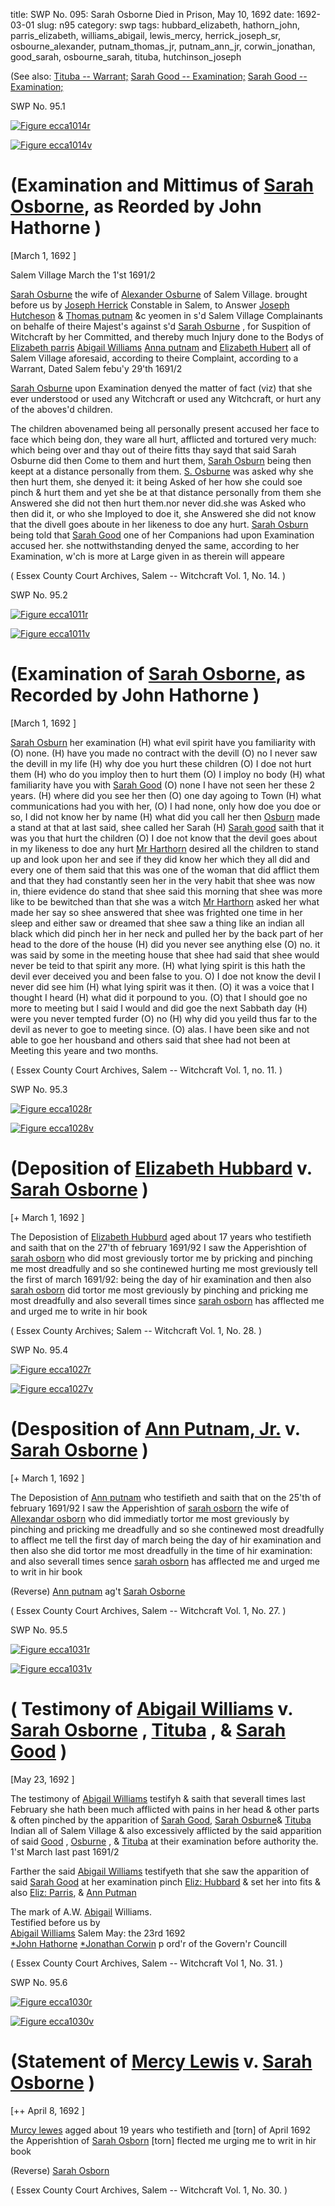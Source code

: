 title: SWP No. 095: Sarah Osborne Died in Prison, May 10, 1692
date: 1692-03-01
slug: n95
category: swp
tags: hubbard_elizabeth, hathorn_john, parris_elizabeth, williams_abigail, lewis_mercy, herrick_joseph_sr, osbourne_alexander, putnam_thomas_jr, putnam_ann_jr, corwin_jonathan, good_sarah, osbourne_sarah, tituba, hutchinson_joseph




(See also: [Tituba -- Warrant;](/n125.html#n125.1) [Sarah Good -- Examination;](/n63.html#n63.6) [Sarah Good -- Examination;](/n63.html#n63.4)

<div markdown class="doc" id="n95.1">

<div class="doc_id">SWP No. 95.1</div>


<span markdown class="figure">[![Figure ecca1014r](archives/ecca/thumb/ecca1014r.jpg)](archives/ecca/large/ecca1014r.jpg)</span>

<span markdown class="figure">[![Figure ecca1014v](archives/ecca/thumb/ecca1014v.jpg)](archives/ecca/large/ecca1014v.jpg)</span>

# (Examination and Mittimus of [Sarah Osborne](/tag/osbourne_sarah.html), as Reorded by John Hathorne )

[March 1, 1692 ]

Salem Village March the 1'st 1691/2 

[Sarah Osburne](/tag/osbourne_sarah.html) the wife of [Alexander Osburne](/tag/osbourne_alexander.html) of Salem Village. brought before us by [Joseph Herrick](/tag/herrick_joseph_sr.html) Constable in Salem, to Answer [Joseph Hutcheson](/tag/hutchinson_joseph.html) & [Thomas putnam](/tag/putnam_thomas_jr.html) &c yeomen in s'd Salem Village Complainants on behalfe of theire Majest's against s'd [Sarah Osburne](/tag/osbourne_sarah.html) , for Suspition of Witchcraft by her Committed, and thereby much Injury done to the Bodys of [Elizabeth parris](/tag/parris_elizabeth.html) [Abigail Williams](/tag/williams_abigail.html) [Anna putnam](/tag/putnam_ann_jr.html) and [Elizabeth Hubert](/tag/hubbard_elizabeth.html) all of Salem Village aforesaid, according to theire Complaint, according to a Warrant, Dated Salem febu'y 29'th 1691/2

[Sarah Osburne](/tag/osbourne_sarah.html) upon Examination denyed the matter of fact (viz) that she ever understood or used any Witchcraft or used any Witchcraft, or hurt any of the aboves'd children.

The children abovenamed being all personally present accused her face to face which being don, they ware all hurt, afflicted and tortured very much: which being over and thay out of theire fitts thay sayd that said Sarah Osburne did then Come to them and hurt them, [Sarah Osburn](/tag/osbourne_sarah.html) being then keept at a distance personally from them. [S. Osburne](/tag/osbourne_sarah.html) was asked why she then hurt them, she denyed it: it being Asked of her how she could soe pinch & hurt them and yet she be at that distance personally from them she Answered she did not then hurt them.nor never did.she was Asked who then did it, or who she Imployed to doe it, she Answered she did not know that the divell goes aboute in her likeness to doe any hurt. [Sarah Osburn](/tag/osbourne_sarah.html) being told that [Sarah Good](/tag/good_sarah.html) one of her Companions had upon  Examination accused her. she nottwithstanding denyed the same, according to her Examination, w'ch is more at Large given in as therein will appeare

( Essex County Court Archives, Salem -- Witchcraft Vol. 1, No. 14. )


</div>



<div markdown class="doc" id="n95.2">

<div class="doc_id">SWP No. 95.2</div>


<span markdown class="figure">[![Figure ecca1011r](archives/ecca/thumb/ecca1011r.jpg)](archives/ecca/large/ecca1011r.jpg)</span>

<span markdown class="figure">[![Figure ecca1011v](archives/ecca/thumb/ecca1011v.jpg)](archives/ecca/large/ecca1011v.jpg)</span>

# (Examination of [Sarah Osborne](/tag/osbourne_sarah.html), as Recorded by John Hathorne )

[March 1, 1692 ]

[Sarah Osburn](/tag/osbourne_sarah.html) her examination
(H) what evil spirit have you familiarity with  (O) none.  (H) have you made no contract with the devill (O) no I never saw the devill in my life (H) why doe you hurt these children (O) I doe not hurt them (H) who do you imploy then to hurt them (O) I imploy no body (H) what familiarity have you with [Sarah Good](/tag/good_sarah.html) (O) none I have not seen her these 2 years. (H) where did you see her then (O) one day agoing to Town (H) what communications had you with her, (O) I had none, only how doe you doe or so, I did not know her by name (H) what did you call her then [Osburn](/tag/osbourne_sarah.html) made a stand at that at last said, shee called her Sarah (H) [Sarah good](/tag/good_sarah.html) saith that it was you that hurt the children (O) I doe not know that the devil goes about in my likeness to doe any hurt [Mr Harthorn](/tag/hathorn_john.html) desired all the children to stand up and look upon her and see if they did know her which they all did and every one of  them said that this was one of the woman that did afflict them and that they had constantly seen her in the very habit that shee was now in, thiere evidence do stand that shee said this morning that shee was more like to be bewitched than that she was a witch [Mr Harthorn](/tag/hathorn_john.html) asked her what made her say so shee answered that shee was frighted one time in her sleep and either saw or dreamed that shee saw a thing like an indian all black which did pinch her in her neck and pulled her by the back part of her head to the dore of the house (H) did you never see anything else (O) no. it was said by some in the meeting house that shee had said that shee would never be teid to that spirit any more. (H) what lying spirit is this hath the devil ever deceived you and been false to you. O) I doe not know the devil I never did see him (H) what lying spirit was it then. (O) it was a voice that I thought I heard (H) what did it porpound to you. (O) that I should goe no more to meeting but I said I would and did goe the next Sabbath day (H) were you never tempted furder (O) no (H) why did you yeild thus far to the devil as never to goe to meeting since. (O) alas. I have been sike and not able to goe her housband and others said that shee had not been at Meeting this yeare and two months. 

( Essex County Court Archives, Salem -- Witchcraft Vol. 1, no. 11. )


</div>



<div markdown class="doc" id="n95.3">

<div class="doc_id">SWP No. 95.3</div>


<span markdown class="figure">[![Figure ecca1028r](archives/ecca/thumb/ecca1028r.jpg)](archives/ecca/large/ecca1028r.jpg)</span>

<span markdown class="figure">[![Figure ecca1028v](archives/ecca/thumb/ecca1028v.jpg)](archives/ecca/large/ecca1028v.jpg)</span>

# (Deposition of [Elizabeth Hubbard](/tag/hubbard_elizabeth.html) v. [Sarah Osborne](/tag/osbourne_sarah.html) )

[+ March 1, 1692 ]

The Deposistion of [Elizabeth Hubburd](/tag/hubbard_elizabeth.html) aged about 17 years who testifieth and saith that on the 27'th of february 1691/92 I saw the Apperishtion of [sarah osborn](/tag/osbourne_sarah.html) who did most greviously tortor me by pricking and pinching me most dreadfully and so she continewed hurting me most greviously tell the first of march 1691/92: being the  day of hir examination and then also [sarah osborn](/tag/osbourne_sarah.html) did tortor me most greviously by pinching and pricking me most dreadfully and also severall times since [sarah osborn](/tag/osbourne_sarah.html) has afflected me and urged me to write in hir book

( Essex County Archives; Salem -- Witchcraft Vol. 1, No. 28. )


</div>



<div markdown class="doc" id="n95.4">

<div class="doc_id">SWP No. 95.4</div>


<span markdown class="figure">[![Figure ecca1027r](archives/ecca/thumb/ecca1027r.jpg)](archives/ecca/large/ecca1027r.jpg)</span>

<span markdown class="figure">[![Figure ecca1027v](archives/ecca/thumb/ecca1027v.jpg)](archives/ecca/large/ecca1027v.jpg)</span>

# (Desposition of [Ann Putnam, Jr.](/tag/putnam_ann_jr.html) v. [Sarah Osborne](/tag/osbourne_sarah.html) )

[+ March 1, 1692 ]

The Deposistion of [Ann putnam](/tag/putnam_ann_jr.html) who testifieth and saith that on the 25'th of february 1691/92 I saw the Apperishtion of [sarah osborn](/tag/osbourne_sarah.html) the wife of [Allexandar osborn](/tag/osbourne_alexander.html) who did immediatly tortor me most greviously by pinching and pricking me dreadfully and so she continewed most dreadfully to afflect me tell the first day of march being the day of hir examination and then also she did tortor me most dreadfully in the time of hir examination: and also severall times sence [sarah osborn](/tag/osbourne_sarah.html) has afflected me and urged me to writ in hir book

(Reverse) [Ann putnam](/tag/putnam_ann_jr.html) ag't 
[Sarah Osborne](/tag/osbourne_sarah.html)

( Essex County Court Archives, Salem -- Witchcraft Vol. 1, No. 27. )


</div>



<div markdown class="doc" id="n95.5">

<div class="doc_id">SWP No. 95.5</div>


<span markdown class="figure">[![Figure ecca1031r](archives/ecca/thumb/ecca1031r.jpg)](archives/ecca/large/ecca1031r.jpg)</span>

<span markdown class="figure">[![Figure ecca1031v](archives/ecca/thumb/ecca1031v.jpg)](archives/ecca/large/ecca1031v.jpg)</span>

# ( Testimony of [Abigail Williams](/tag/williams_abigail.html) v. [Sarah Osborne](/tag/osbourne_sarah.html) , [Tituba](/tag/tituba.html) , & [Sarah Good](/tag/good_sarah.html) )

[May 23, 1692 ]

The testimony of [Abigail Williams](/tag/williams_abigail.html) testifyh & saith that severall times last February she hath been much afflicted with pains in her head & other parts & often pinched by the apparition of [Sarah Good,](/tag/good_sarah.html) [Sarah Osburne](/tag/osbourne_sarah.html)& [Tituba](/tag/tituba.html) Indian all of Salem Village & also excessively afflicted by the said apparition of said [Good](/tag/good_sarah.html) , [Osburne](/tag/osbourne_sarah.html) , & [Tituba](/tag/tituba.html) at their examination before authority the. 1'st March last past 1691/2

Farther the said [Abigail Williams](/tag/williams_abigail.html) testifyeth 
that she saw the apparition of said [Sarah Good](/tag/good_sarah.html) 
at her examination pinch [Eliz: Hubbard](/tag/hubbard_elizabeth.html) & set 
her into fits & also [Eliz: Parris](/tag/parris_elizabeth.html), & [Ann Putman](/tag/putnam_ann_jr.html)

The mark of A.W. [Abigail](/tag/williams_abigail.html)  Williams.                 
Testified before us by                                                                 
                                                                  [Abigail Williams](/tag/williams_abigail.html)
                                                                    Salem May: the 23rd 1692          
                                                                  [*John Hathorne](/tag/hathorn_john.html) 
                                                                  [*Jonathan Corwin](/tag/corwin_jonathan.html) 
                                                                    p ord'r of the Govern'r Councill  

( Essex County Court Archives, Salem -- Witchcraft Vol 1, No. 31. )

</div>



<div markdown class="doc" id="n95.6">

<div class="doc_id">SWP No. 95.6</div>


<span markdown class="figure">[![Figure ecca1030r](archives/ecca/thumb/ecca1030r.jpg)](archives/ecca/large/ecca1030r.jpg)</span>

<span markdown class="figure">[![Figure ecca1030v](archives/ecca/thumb/ecca1030v.jpg)](archives/ecca/large/ecca1030v.jpg)</span>

# (Statement of [Mercy Lewis](/tag/lewis_mercy.html) v. [Sarah Osborne](/tag/osbourne_sarah.html) )

[++ April 8, 1692 ]

[Murcy lewes](/tag/lewis_mercy.html) agged about 19 years who testifieth and 
[torn] of April 1692 the Apperishtion of [Sarah Osborn](/tag/osbourne_sarah.html) 
[torn] flected me urging me to writ in hir book

(Reverse) [Sarah Osborn](/tag/osbourne_sarah.html)

( Essex County Court Archives, Salem -- Witchcraft Vol. 1, No. 30. )


</div>

